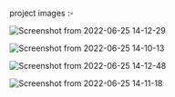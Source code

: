 project images :- 

 
![Screenshot from 2022-06-25 14-12-29](https://user-images.githubusercontent.com/95330949/175765770-19204491-cca1-4942-a90e-ae6d1e3840bc.png)






![Screenshot from 2022-06-25 14-10-13](https://user-images.githubusercontent.com/95330949/175765789-c249b20d-74b0-4edc-a5e0-36cd28de827f.png)


 
 ![Screenshot from 2022-06-25 14-12-48](https://user-images.githubusercontent.com/95330949/175765933-c9a1d1cd-6289-4df3-b54f-212d078297ea.png)


 

 ![Screenshot from 2022-06-25 14-11-18](https://user-images.githubusercontent.com/95330949/175765978-81f5c08f-f83e-477b-8202-4cf0ab6879d7.png)

 
 
